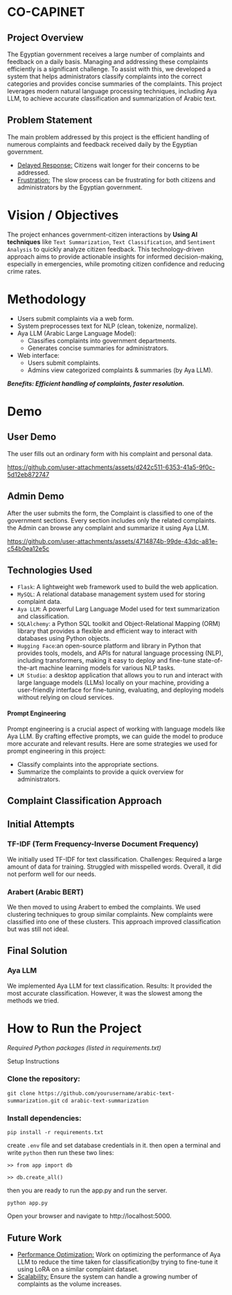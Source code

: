 # CO-CAPINET
## Project Overview
The Egyptian government receives a large number of complaints and feedback on a daily basis. Managing and addressing these complaints efficiently is a significant challenge. To assist with this, we developed a system that helps administrators classify complaints into the correct categories and provides concise summaries of the complaints. This project leverages modern natural language processing techniques, including Aya LLM, to achieve accurate classification and summarization of Arabic text.

## Problem Statement
The main problem addressed by this project is the efficient handling of numerous complaints and feedback received daily by the Egyptian government.
* <ins>Delayed Response:</ins> Citizens wait longer for their concerns to be addressed.
* <ins>Frustration:</ins> The slow process can be frustrating for both citizens and administrators by the Egyptian government.

# Vision / Objectives
The project enhances government-citizen interactions by **Using AI techniques** like `Text Summarization`, `Text Classification`, and `Sentiment Analysis` to quickly analyze citizen feedback. This technology-driven approach aims to provide actionable insights for informed decision-making, especially in emergencies, while promoting citizen confidence and reducing crime rates.

# Methodology
* Users submit complaints via a web form.
* System preprocesses text for NLP (clean, tokenize, normalize).
* Aya LLM (Arabic Large Language Model):
  * Classifies complaints into government departments.
  * Generates concise summaries for administrators.
* Web interface:
  * Users submit complaints.
  * Admins view categorized complaints & summaries (by Aya LLM).
    
***Benefits: Efficient handling of complaints, faster resolution.***


# Demo 
## User Demo
The user fills out an ordinary form with his complaint and personal data.

https://github.com/user-attachments/assets/d242c511-6353-41a5-9f0c-5d12eb872747

## Admin Demo
After the user submits the form, the Complaint is classified to one of the government sections. 
Every section includes only the related complaints. the Admin can browse any complaint and summarize it using Aya LLM.

https://github.com/user-attachments/assets/4714874b-99de-43dc-a81e-c54b0ea12e5c


## Technologies Used
* `Flask`: A lightweight web framework used to build the web application.
* `MySQL`: A relational database management system used for storing complaint data.
* `Aya LLM`: A powerful Larg Language Model used for text summarization and classification.
* `SQLAlchemy`: a Python SQL toolkit and Object-Relational Mapping (ORM) library that provides a flexible and efficient way to interact with databases using Python objects.
* `Hugging Face`:an open-source platform and library in Python that provides tools, models, and APIs for natural language processing (NLP), including transformers, making it easy to deploy and fine-tune state-of-the-art machine learning models for various NLP tasks.
* `LM Studio`: a desktop application that allows you to run and interact with large language models (LLMs) locally on your machine, providing a user-friendly interface for fine-tuning, evaluating, and deploying models without relying on cloud services.

#### Prompt Engineering
Prompt engineering is a crucial aspect of working with language models like Aya LLM. By crafting effective prompts, we can guide the model to produce more accurate and relevant results. Here are some strategies we used for prompt engineering in this project:
  * Classify complaints into the appropriate sections.
  * Summarize the complaints to provide a quick overview for administrators.

    
## Complaint Classification Approach
## Initial Attempts
### TF-IDF (Term Frequency-Inverse Document Frequency)

We initially used TF-IDF for text classification.
Challenges:
Required a large amount of data for training.
Struggled with misspelled words.
Overall, it did not perform well for our needs.
### Arabert (Arabic BERT)

We then moved to using Arabert to embed the complaints.
We used clustering techniques to group similar complaints.
New complaints were classified into one of these clusters.
This approach improved classification but was still not ideal.
## Final Solution
### Aya LLM
We implemented Aya LLM for text classification.
Results:
It provided the most accurate classification.
However, it was the slowest among the methods we tried.

# How to Run the Project
*Required Python packages (listed in requirements.txt)*

Setup Instructions

### Clone the repository:
```git clone https://github.com/yourusername/arabic-text-summarization.git```
```cd arabic-text-summarization```

### Install dependencies:

```pip install -r requirements.txt```

create ```.env``` file and set database credentials in it.
then open a terminal and write ```python```
then run these two lines:

```>> from app import db```

```>> db.create_all()```

then you are ready to run the app.py and run the server.

```python app.py```

Open your browser and navigate to http://localhost:5000.


## Future Work

* <ins>Performance Optimization:</ins> Work on optimizing the performance of Aya LLM to reduce the time taken for classification(by trying to fine-tune it using LoRA on a similar complaint dataset.
* <ins>Scalability:</ins> Ensure the system can handle a growing number of complaints as the volume increases.


